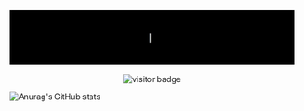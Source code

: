![Hi I am Edson](https://github.com/Edson0710/Edson0710/raw/main/resource/edson.gif)
<p align="center">
  <img src="https://visitor-badge.glitch.me/badge?page_id=Edson0710.Edson0710" alt="visitor badge"/>
</p>

![Anurag's GitHub stats](https://github-readme-stats.vercel.app/api?username=Edson0710&show_icons=true&theme=radical)
<!-- [![Top Langs](https://github-readme-stats.vercel.app/api/top-langs/?username=Edson0710)](https://github.com/anuraghazra/github-readme-stats)
[![Anurag's GitHub stats](https://github-readme-stats.vercel.app/api?username=Edson0710)](https://github.com/anuraghazra/github-readme-stats) -->

